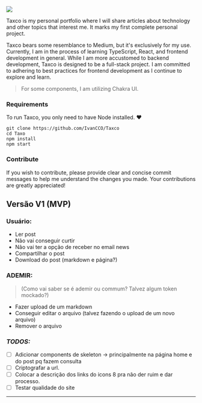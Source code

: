 <img src="https://cdn.discordapp.com/attachments/1035338615141695561/1192496285413015653/image.png?ex=65a949b5&is=6596d4b5&hm=0711fe347f8236e1bbbb465dd3a7205c51f5a7bbad5fd4fd9a53da23d3949094&"/>

Taxco is my personal portfolio where I will share articles about technology and other topics that interest me. It marks my first complete personal project.

Taxco bears some resemblance to Medium, but it's exclusively for my use. Currently, I am in the process of learning TypeScript, React, and frontend development in general. While I am more accustomed to backend development, Taxco is designed to be a full-stack project. I am committed to adhering to best practices for frontend development as I continue to explore and learn.

> For some components, I am utilizing Chakra UI.

### Requirements

To run Taxco, you only need to have Node installed. ❤

    git clone https://github.com/IvanCCO/Taxco
    cd Taxo
    npm install
    npm start

### Contribute

If you wish to contribute, please provide clear and concise commit messages to help me understand the changes you made. Your contributions are greatly appreciated!

## **Versão V1 (MVP)**

### Usuário:

- Ler post
- Não vai conseguir curtir
- Não vai ter a opção de receber no email news
- Compartilhar o post
- Download do post (markdown e página?)

### ADEMIR:

> (Como vai saber se é ademir ou commum? Talvez algum token mockado?)

- Fazer upload de um markdown
- Conseguir editar o arquivo (talvez fazendo o upload de um novo arquivo)
- Remover o arquivo

### **_TODOS:_**

- [ ] Adicionar components de skeleton -> principalmente na página home e do post pq fazem consulta
- [ ] Criptografar a url.
- [ ] Colocar a descrição dos links do icons 8 pra não der ruim e dar processo.
- [ ] Testar qualidade do site

---
